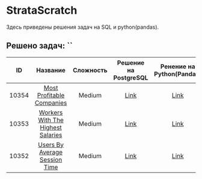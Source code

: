 # StrataScratch
Здесь приведены решения задач на SQL и python(pandas).

## Решено задач: ``
|  ID  | Название | Сложность | Решение на PostgreSQL | Ренение на Python(Pandas) |
|:---:|:-----:|:----------:|:--------:|:--------:|
|10354|[Most Profitable Companies](https://platform.stratascratch.com/coding/10354-most-profitable-companies?code_type=1)|Medium|[Link](_)|[Link](_)
|10353|[Workers With The Highest Salaries](https://platform.stratascratch.com/coding/10353-workers-with-the-highest-salaries?code_type=1)|Medium|[Link](_)|[Link](_)
|10352|[Users By Average Session Time](https://platform.stratascratch.com/coding/10352-users-by-avg-session-time?code_type=1)|Medium|[Link](_)|[Link](_)
